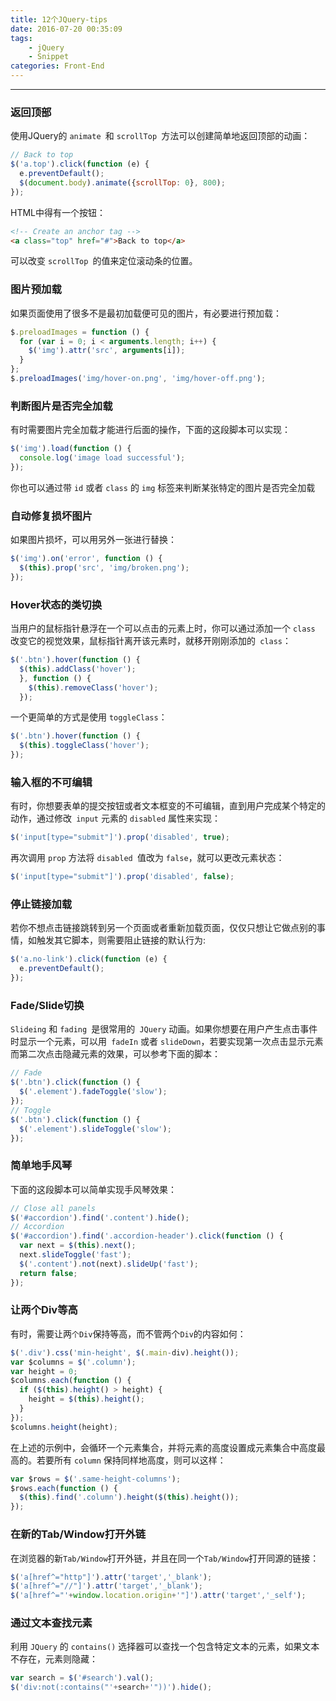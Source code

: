 ```yaml
---
title: 12个JQuery-tips
date: 2016-07-20 00:35:09
tags: 
    - jQuery
    - Snippet
categories: Front-End
---
```


---

### 返回顶部

使用JQuery的 `animate `和 `scrollTop `方法可以创建简单地返回顶部的动画：

```javascript
// Back to top
$('a.top').click(function (e) {
  e.preventDefault();
  $(document.body).animate({scrollTop: 0}, 800);
});
```

HTML中得有一个按钮：

```html
<!-- Create an anchor tag -->
<a class="top" href="#">Back to top</a>
```
<!--more-->
可以改变 `scrollTop `的值来定位滚动条的位置。

### 图片预加载

如果页面使用了很多不是最初加载便可见的图片，有必要进行预加载：

```javascript
$.preloadImages = function () {
  for (var i = 0; i < arguments.length; i++) {
    $('img').attr('src', arguments[i]);
  }
};
$.preloadImages('img/hover-on.png', 'img/hover-off.png');
```
### 判断图片是否完全加载

有时需要图片完全加载才能进行后面的操作，下面的这段脚本可以实现：

```javascript
$('img').load(function () {
  console.log('image load successful');
});
```

你也可以通过带 `id` 或者 `class` 的 `img` 标签来判断某张特定的图片是否完全加载

### 自动修复损坏图片

如果图片损坏，可以用另外一张进行替换：

```javascript
$('img').on('error', function () {
  $(this).prop('src', 'img/broken.png');
});
```
### Hover状态的类切换

当用户的鼠标指针悬浮在一个可以点击的元素上时，你可以通过添加一个 `class `改变它的视觉效果，鼠标指针离开该元素时，就移开刚刚添加的` class`：

```javascript
$('.btn').hover(function () {
  $(this).addClass('hover');
  }, function () {
    $(this).removeClass('hover');
  });
  ```
一个更简单的方式是使用 `toggleClass`：

```javascript
$('.btn').hover(function () {
  $(this).toggleClass('hover');
});
```
### 输入框的不可编辑

有时，你想要表单的提交按钮或者文本框变的不可编辑，直到用户完成某个特定的动作，通过修改` input` 元素的 `disabled` 属性来实现：

```javascript
$('input[type="submit"]').prop('disabled', true);
```

再次调用 `prop` 方法将 `disabled `值改为 `false`，就可以更改元素状态：

```javascript
$('input[type="submit"]').prop('disabled', false);
```

### 停止链接加载

若你不想点击链接跳转到另一个页面或者重新加载页面，仅仅只想让它做点别的事情，如触发其它脚本，则需要阻止链接的默认行为:

```javascript
$('a.no-link').click(function (e) {
  e.preventDefault();
});
```

### Fade/Slide切换

`Slideing` 和 `fading `是很常用的` JQuery` 动画。如果你想要在用户产生点击事件时显示一个元素，可以用` fadeIn` 或者 `slideDown`，若要实现第一次点击显示元素而第二次点击隐藏元素的效果，可以参考下面的脚本：

```javascript
// Fade
$('.btn').click(function () {
  $('.element').fadeToggle('slow');
});
// Toggle
$('.btn').click(function () {
  $('.element').slideToggle('slow');
});
```

### 简单地手风琴

下面的这段脚本可以简单实现手风琴效果：

```javascript
// Close all panels
$('#accordion').find('.content').hide();
// Accordion
$('#accordion').find('.accordion-header').click(function () {
  var next = $(this).next();
  next.slideToggle('fast');
  $('.content').not(next).slideUp('fast');
  return false;
});
```

### 让两个Div等高

有时，需要让两`个Div`保持等高，而不管两个`Div`的内容如何：

```javascript
$('.div').css('min-height', $(.main-div).height());
var $columns = $('.column');
var height = 0;
$columns.each(function () {
  if ($(this).height() > height) {
    height = $(this).height();
  }
});
$columns.height(height);
```
在上述的示例中，会循环一个元素集合，并将元素的高度设置成元素集合中高度最高的。若要所有 `column` 保持同样地高度，则可以这样：

```javascript
var $rows = $('.same-height-columns');
$rows.each(function () {
  $(this).find('.column').height($(this).height());
});
```

### 在新的Tab/Window打开外链

在浏览器的新`Tab/Window`打开外链，并且在同一个`Tab/Window`打开同源的链接：

```javascript
$('a[href^="http"]').attr('target','_blank');
$('a[href^="//"]').attr('target','_blank');
$('a[href^="'+window.location.origin+'"]').attr('target','_self');
```

### 通过文本查找元素

利用 `JQuery` 的 `contains()` 选择器可以查找一个包含特定文本的元素，如果文本不存在，元素则隐藏：

```javascript
var search = $('#search').val();
$('div:not(:contains("'+search+'"))').hide();
```
